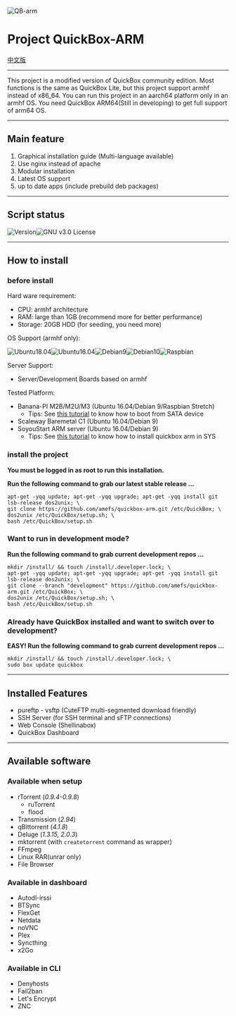 

![QB-arm](https://img.nyamoe.com/images/2019/09/22/quickbox-arm-logo.png)

# Project QuickBox-ARM

[中文版](https://github.com/amefs/quickbox-arm/blob/master/README_zh.md)

---

This project is a modified version of QuickBox community edition. Most functions is the same as QuickBox Lite, but this project support armhf instead of x86_64. You can run this project in an aarch64 platform only in an armhf OS. You need QuickBox ARM64(Still in developing) to get full support of arm64 OS.

---

## Main feature

1. Graphical installation guide (Multi-language available)
2. Use nginx instead of apache
3. Modular installation
4. Latest OS support
5. up to date apps (include prebuild deb packages)

---

## Script status

![Version](https://img.shields.io/badge/version-1.0.0%20beta-orange?style=flat-square)![GNU v3.0 License](https://img.shields.io/badge/license-GNU%20v3.0%20License-blue.svg?style=flat-square)

---

## How to install

### before install

Hard ware requirement:

- CPU: armhf architecture
- RAM: large than 1GB (recommend more for better performance)
- Storage: 20GB HDD (for seeding, you need more)

OS Support (armhf only):

![Ubuntu18.04](https://img.shields.io/badge/Ubuntu%2018.04-passing-brightgreen.svg?style=flat-square)![Ubuntu16.04](https://img.shields.io/badge/Ubuntu%2016.04-passing-brightgreen.svg?style=flat-square)![Debian9](https://img.shields.io/badge/Debian%209-passing-brightgreen.svg?style=flat-square)![Debian10](https://img.shields.io/badge/Debian%2010-passing-brightgreen.svg?style=flat-square)![Raspbian](https://img.shields.io/badge/Raspbian-passing-brightgreen.svg?style=flat-square)

Server Support:

- Server/Development Boards  based on armhf

Tested Platform:

- Banana-PI M2B/M2U/M3 (Ubuntu 16.04/Debian 9/Raspbian Stretch)
  - Tips: See [this tutorial]( https://blog.nyamoe.com/2019/09/hoe-to-boot-bpi-m2u-m2b-up-from-sata-device/ ) to know how to boot from SATA device
- Scaleway Baremetal C1 (Ubuntu 16.04/Debian 9)
- SoyouStart ARM server (Ubuntu 16.04/Debian 9)
  - Tips: See [this tutorial](https://github.com/amefs/quickbox-arm/wikis/Install-QuickBox-ARM-in-SoyouStart-ARM) to know how to install quickbox arm in SYS

### install the project

**You must be logged in as root to run this installation.**

**Run the following command to grab our latest stable release ...**

```
apt-get -yqq update; apt-get -yqq upgrade; apt-get -yqq install git lsb-release dos2unix; \
git clone https://github.com/amefs/quickbox-arm.git /etc/QuickBox; \
dos2unix /etc/QuickBox/setup.sh; \
bash /etc/QuickBox/setup.sh
```

### Want to run in development mode?

**Run the following command to grab current development repos ...**

```
mkdir /install/ && touch /install/.developer.lock; \
apt-get -yqq update; apt-get -yqq upgrade; apt-get -yqq install git lsb-release dos2unix; \
git clone --branch "development" https://github.com/amefs/quickbox-arm.git /etc/QuickBox; \
dos2unix /etc/QuickBox/setup.sh; \
bash /etc/QuickBox/setup.sh
```

### Already have QuickBox installed and want to switch over to development?

**EASY! Run the following command to grab current development repos ...**

```
mkdir /install/ && touch /install/.developer.lock; \
sudo box update quickbox
```

---

## Installed Features

- pureftp - vsftp (CuteFTP multi-segmented download friendly)
- SSH Server (for SSH terminal and sFTP connections)
- Web Console (Shellinabox)
- QuickBox Dashboard

---

## Available software

### Available when setup

- rTorrent (*0.9.4-0.9.8*)
  - ruTorrent
  - flood
- Transmission (*2.94*)
- qBittorrent (*4.1.8*)
- Deluge (*1.3.15, 2.0.3*)
- mktorrent (with `createtorrent` command as wrapper)
- FFmpeg
- Linux RAR(unrar only)
- File Browser

### Available in dashboard

- Autodl-irssi
- BTSync
- FlexGet
- Netdata
- noVNC
- Plex
- Syncthing
- x2Go

### Available in CLI

- Denyhosts
- Fail2ban
- Let's Encrypt
- ZNC